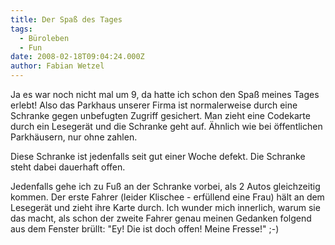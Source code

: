 ```yaml
---
title: Der Spaß des Tages
tags:
  - Büroleben
  - Fun
date: 2008-02-18T09:04:24.000Z
author: Fabian Wetzel
---
```


Ja es war noch nicht mal um 9, da hatte ich schon den Spa&#223; meines Tages erlebt! Also das Parkhaus unserer Firma ist normalerweise durch eine Schranke gegen unbefugten Zugriff gesichert. Man zieht eine Codekarte durch ein Leseger&#228;t und die Schranke geht auf. &#196;hnlich wie bei &#246;ffentlichen Parkh&#228;usern, nur ohne zahlen.

Diese Schranke ist jedenfalls seit gut einer Woche defekt. Die Schranke steht dabei dauerhaft offen.

Jedenfalls gehe ich zu Fu&#223; an der Schranke vorbei, als 2 Autos gleichzeitig kommen. Der erste Fahrer (leider Klischee - erf&#252;llend eine Frau) h&#228;lt an dem Leseger&#228;t und zieht ihre Karte durch. Ich wunder mich innerlich, warum sie das macht, als schon der zweite Fahrer genau meinen Gedanken folgend aus dem Fenster br&#252;llt: &quot;Ey! Die ist doch offen! Meine Fresse!&quot; ;-)



